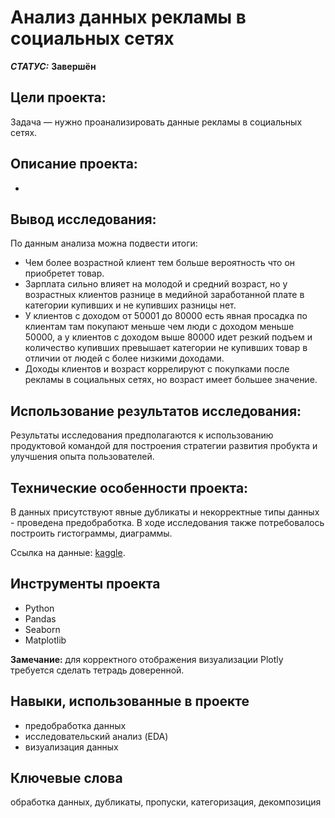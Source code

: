 # Анализ данных рекламы в социальных сетях


***СТАТУС:*** **Завершён**


## Цели проекта:

Задача — нужно проанализировать данные рекламы в социальных сетях. 

## Описание проекта:

-


## Вывод исследования:



По данным анализа можна подвести итоги:

- Чем более возрастной клиент тем больше вероятность что он приобретет товар.
- Зарплата сильно влияет на молодой и средний возраст, но у возрастных клиентов разнице в медийной заработанной плате в категории купивших и не купивших разницы нет.
- У клиентов с доходом от 50001 до 80000 есть явная просадка по клиентам там покупают меньше чем люди с доходом меньше 50000, а у клиентов с доходом выше 80000 идет резкий подъем и количество купивших превышает категории не купивших товар в отличии от людей с более низкими доходами.
- Доходы клиентов и возраст коррелируют с покупками после рекламы в социальных сетях, но возраст имеет большее значение.




## Использование результатов исследования:

Результаты исследования предполагаются к использованию продуктовой командой для построения стратегии развития пробукта и улучшения опыта пользователей.


## Технические особенности проекта:

В данных присутствуют явные дубликаты и некорректные типы данных - проведена предобработка.
В ходе исследования также потребовалось построить гистограммы, диаграммы.


Ссылка на данные: [kaggle](https://www.kaggle.com/datasets/rakeshrau/social-network-ads).



## Инструменты проекта

- Python
- Pandas
- Seaborn 
- Matplotlib

**Замечание:** для корректного отображения визуализации Plotly требуется сделать тетрадь доверенной.


## Навыки, использованные в проекте

- предобработка данных
- исследовательский анализ (EDA)
- визуализация данных



## Ключевые слова

обработка данных, дубликаты, пропуски, категоризация, декомпозиция

